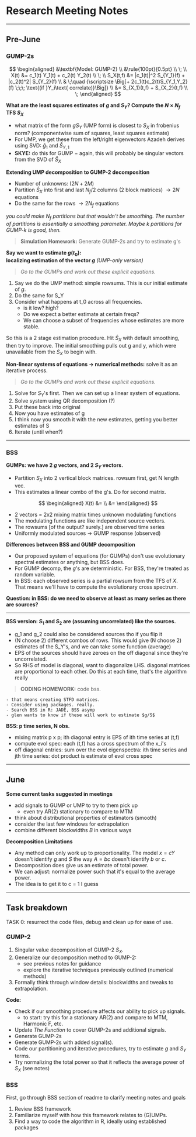 # Research Meeting Notes

---

## Pre-June

### GUMP-2s

$$
\begin{aligned}
    &\textbf{Model: GUMP-2} \\ 
    &\rule{100pt}{0.5pt} \\ \; \\
    X(t) &= c_1(t) Y_1(t) + c_2(t) Y_2(t) 
    \\ \; \\
    S_X(t,f) &= |c_1(t)|^2 S_{Y_1}(f) + |c_2(t)^2| S_{Y_2}(f) \\
    & \;\quad {\scriptsize \Big[+ 2c_1(t)c_2(t)S_{Y_1,Y_2}(f) \;\;\; \text{(if }Y_i\text{ correlate)}\Big]}
    \\
    &= S_{X_1}(t,f) + S_{X_2}(t,f) \\ \;
\end{aligned}
$$

**What are the least squares estimates of $g$ and $S_Y$? Compute the $N\times N_f$ TFS $S_X$**

* what matrix of the form $gS_Y$ (UMP form) is closest to $S_X$ in frobenius norm? (componentwise sum of squares, least squares estimate)
* For UMP, we get these from the left/right eigenvectors Azadeh derives using SVD: $\hat g_1$ and $\hat S_{Y,1}$
* **SKYE:** do this for GUMP $-$ again, this will probably be singular vectors from the SVD of $\hat S_X$

**Extending UMP decomposition to GUMP-2 decomposition**

* Number of unknowns: $(2N+2M)$
* Partition $\hat S_X$ into first and last $N_f/2$ columns (2 block matrices) $\to 2N$ equations
* Do the same for the rows $\to 2N_f$ equations

*you could make $N_f$ partitions but that wouldn't be smoothing. The number of partitions is essentially a smoothing parameter. Maybe $k$ partitions for GUMP-$k$ is good, then.*

> **Simulation Homework:** Generate GUMP-2s and try to estimate g's

**Say we want to estimate $g(t_0):$**\
**localizing estimation of the vector $g$** *(UMP-only version)*

> *Go to the GUMPs and work out these explicit equations.*

1. Say we do the UMP method: simple rowsums. This is our initial estimate of $g$. 
2. Do the same for S_Y
3. Consider what happens at t_0 across all frequencies. 
    - is it low? high? 
    - Do we expect a better estimate at certain freqs? 
    - We can choose a subset of frequencies whose estimates are more stable.

So this is a 2 stage estimation procedure. Hit $\hat S_X$ with default smoothing, then try to improve. The initial smoothing pulls out g and y, which were unavailable from the $S_X$ to begin with.

**Non-linear systems of equations $\to$ numerical methods:** solve it as an iterative process. 

> *Go to the GUMPs and work out these explicit equations.*

1. Solve for $S_Y$'s first. Then we can set up a linear system of equations.
2. Solve system using QR decomposition (?)
3. Put these back into original
4. Now you have estimates of g
5. I think now you smooth it with the new estimates, getting you better estimates of S
6. Iterate (until when?)
    
    

---

### BSS

**GUMPs: we have 2 $g$ vectors, and 2 $S_Y$ vectors.**

* Partition $S_X$ into 2 vertical block matrices. rowsum first, get N length vec.
* This estimates a linear combo of the g's. Do for second matrix.

$$
\begin{aligned}
     X(t) &=     \\
     &=
\end{aligned}
$$

* 2 vectors = 2x2 mixing matrix times unknown modulating functions
* The modulating functions are like independent source vectors.
* The rowsums [of the output? surely.] are observed time series
* Uniformly modulated sources $\to$ GUMP response (observed)

**Differences between BSS and GUMP decomposition**

* Our proposed system of equations (for GUMPs) don't use evolutionary spectral estimates or anything, but BSS does.
* For GUMP decomp, the $g$'s are deterministic. For BSS, they're treated as random variable.
* In BSS: each observed series is a partial rowsum from the TFS of $X$. That means we'll have to compute the evolutionary cross spectrum.

**Question: in BSS: do we need to observe at least as many series as there are sources?**

---

**BSS version: $S_1$ and $S_2$ are (assuming uncorrelated) like the sources.**
* g_1 and g_2 could also be considered sources tho if you flip it
* (N choose 2) different combos of rows. This would give (N choose 2) estimates of the S_Y's, and we can take some function (average)
* EPS of the sources should have zeroes on the off diagonal since they're uncorrelated.
* So RHS of model is diagonal, want to diagonalize LHS. diagonal matrices are proportional to each other. Do this at each time, that's the algorithm really

> **CODING HOMEWORK:** code bss.
>
    - that means creating STFD matrices.
    - Consider using packages. really.
    - Search BSS in R: JADE, BSS asymp
    - glen wants to know if these will work to estimate $g/S$
    
**BSS: p time series, N obs.**
* mixing matrix p x p; ith diagonal entry is EPS of ith time series at (t,f)
* compute evol spec: each (t,f) has a cross spectrum of the x_i's
* off diagonal entries: sum over the evol eigenspectra: ith time series and jth time series: dot product is estimate of evol cross spec

---

## June

**Some current tasks suggested in meetings**

* add signals to GUMP or UMP to try to them pick up
    - even try AR(2) stationary to compare to MTM
* think about distributional properties of estimators (smooth)
* consider the last few windows for extrapolation
* combine different blockwidths $B$ in various ways

**Decomposition Limitations**

* Any method can only work up to proportionality. The model $x = cY$ doesn't identify $g$ and $S$ the way $A = bc$ doesn't identify $b$ or $c$.
* Decomposition does give us an estimate of total power.
* We can adjust: normalize power such that it's equal to the average power.
* The idea is to get it to c = 1 I guess

---

## Task breakdown

TASK 0: resurrect the code files, debug and clean up for ease of use.

### GUMP-2
1. Singular value decomposition of GUMP-2 $S_X$. 
2. Generalize our decomposition method to GUMP-2:
    - see previous notes for guidance
    - explore the iterative techniques previously outlined (numerical methods)
3. Formally think through window details: blockwidths and tweaks to extrapolation.

**Code:** 

* Check if our smoothing procedure affects our ability to pick up signals.
    - to start: try this for a stationary AR(2) and compare to MTM, Harmonic F, etc. 
* Update *The Function* to cover GUMP-2s and additional signals.
* Generate GUMP-2s
* Generate GUMP-2s with added signal(s).
* Code our partitioning and iterative procedures, try to estimate $g$ and $S_Y$ terms.
* Try normalizing the total power so that it reflects the average power of $S_X$ (see notes)


### BSS
First, go through BSS section of readme to clarify meeting notes and goals

1. Review BSS framework
2. Familiarize myself with how this framework relates to (G)UMPs.
3. Find a way to code the algorithm in R, ideally using established packages















